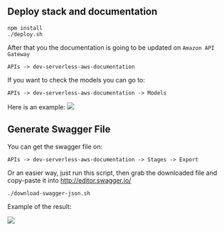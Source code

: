 ## Deploy stack and documentation

```
npm install
./deploy.sh
```

After that you the documentation is going to be updated on `Amazon API Gateway`

`APIs -> dev-serverless-aws-documentation`

If you want to check the models you can go to:

`APIs -> dev-serverless-aws-documentation -> Models`

Here is an example:
![](https://ibin.co/3e0xGO8ucIVB.png)

## Generate Swagger File

You can get the swagger file on:

`APIs -> dev-serverless-aws-documentation -> Stages -> Export`

Or an easier way, just run this script, then grab the downloaded file and copy-paste it into http://editor.swagger.io/

`./download-swagger-json.sh`

Example of the result:

![](https://ibin.co/3e0yZFjwtUTY.png)




